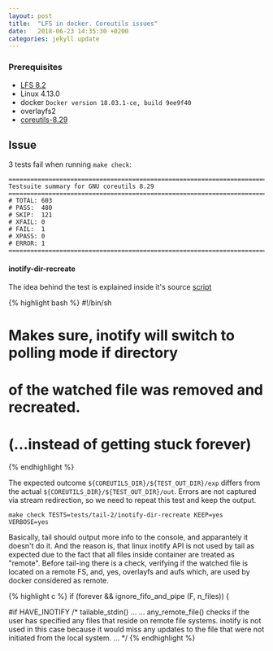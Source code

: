 ```yaml
---
layout: post
title:  "LFS in docker. Coreutils issues"
date:   2018-06-23 14:35:30 +0200
categories: jekyll update
---
```

### Prerequisites 
- [LFS 8.2][lfs-main] 
- Linux 4.13.0 
- docker `Docker version 18.03.1-ce, build 9ee9f40`
- overlayfs2
- [coreutils-8.29][lfs-coreutils]

## Issue
3 tests fail when running `make check`: 
```
============================================================================
Testsuite summary for GNU coreutils 8.29
============================================================================
# TOTAL: 603
# PASS:  480
# SKIP:  121
# XFAIL: 0
# FAIL:  1
# XPASS: 0
# ERROR: 1
============================================================================
```
#### inotify-dir-recreate
The idea behind the test is explained inside it's source [script](https://github.com/coreutils/coreutils/blob/v8.29/tests/tail-2/inotify-dir-recreate.sh)

{% highlight bash %}
#!/bin/sh 
# Makes sure, inotify will switch to polling mode if directory
# of the watched file was removed and recreated.
# (...instead of getting stuck forever)
{% endhighlight %}

The expected outcome `${COREUTILS_DIR}/${TEST_OUT_DIR}/exp` differs from the actual `${COREUTILS_DIR}/${TEST_OUT_DIR}/out`. Errors are not captured via stream redirection, so we need to repeat this test and keep the output.
```
make check TESTS=tests/tail-2/inotify-dir-recreate KEEP=yes VERBOSE=yes
```

Basically, tail should output more info to the console, and apparantely it doesn't do it. And the reason is, that linux inotify API is not used by tail as expected due to the fact that all files inside container are treated as "remote". Before tail-ing there is a check, verifying if the watched file is located on a remote FS, and, yes, overlayfs and aufs which, are used by docker considered as remote. 



{% highlight c %}
if (forever && ignore_fifo_and_pipe (F, n_files))
    {

#if HAVE_INOTIFY
        /* tailable_stdin() ...
           ...
           any_remote_file() checks if the user has specified any
           files that reside on remote file systems.  inotify is not used
           in this case because it would miss any updates to the file
           that were not initiated from the local system.
           ...
        */
{% endhighlight %}

[lfs-main]:        http://www.linuxfromscratch.org/lfs/
[lfs-coreutils]:   http://www.linuxfromscratch.org/lfs/view/stable/chapter05/coreutils.html
